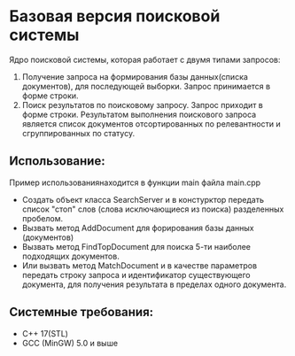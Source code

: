 # Базовая версия поисковой системы

Ядро поисковой системы, которая работает с двумя типами запросов:
1. Получение запроса на формирования базы данных(списка документов), для последующей выборки. Запрос принимается в форме строки.
2. Поиск результатов по поисковому запросу. Запрос приходит в форме строки.
Результатом выполнения поискового запроса является список документов отсортированных по релевантности и сгруппированных по статусу.

## Использование:

Пример использованиянаходится в функции main файла main.cpp
 - Создать объект класса SearchServer и в констурктор передать список "стоп" слов (слова исключающиеся из поиска) разделенных пробелом.
 - Вызвать метод AddDocument для форирования базы данных (документов)
 - Вызвать метод FindTopDocument для поиска 5-ти наиболее подходящих документов.
 - Или вызвать метод MatchDocument и в качестве параметров передать строку запроса и идентификатор существующего документа, для получения результата в пределах одного документа.
 
## Системные требования:

 - С++ 17(STL)
 - GCC (MinGW) 5.0 и выше
